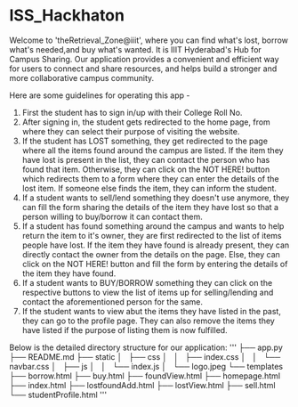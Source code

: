 # ISS_Hackhaton

Welcome to 'theRetrieval_Zone@iiit', where you can find what's lost, borrow what's needed,and buy what's wanted. It is IIIT Hyderabad's Hub for Campus Sharing. 
Our application provides a convenient and efficient way for users to connect and share resources, and helps build a stronger and more collaborative campus community.

Here are some guidelines for operating this app -
1. First the student has to sign in/up with their College Roll No. 
2. After signing in, the student gets redirected to the home page, from where they can select their purpose of visiting the website.
3. If the student has LOST something, they get redirected to the page where all the items found around the campus are listed. If the item they have lost is present in the list, they can contact the person who has found that item. Otherwise, they can click on the NOT HERE! button which redirects them to a form where they can enter the details of the lost item. If someone else finds the item, they can inform the student.
4. If a student wants to sell/lend something they doesn't use anymore, they can fill the form sharing the details of the item they have lost so that a person willing to buy/borrow it can contact them.
5. If a student has found something around the campus and wants to help return the item to it's owner, they are first redirected to the list of items people have lost. If the item they have found is already present, they can directly contact the owner from the details on the page. Else, they can click on the NOT HERE! button and fill the form by entering the details of the item they have found.
6. If a student wants to BUY/BORROW something they can click on the respective buttons to view the list of items up for selling/lending and contact the aforementioned person for the same.
7. If the student wants to view abut the items they have listed in the past, they can go to the profile page. They can also remove the items they have listed if the purpose of listing them is now fulfilled.

Below is the detailed directory structure for our application: 
'''
├── app.py
├── README.md
├── static
│   ├── css
│   │   ├── index.css
│   │   └── navbar.css
│   ├── js
│   │   └── index.js
│   └── logo.jpeg
└── templates
    ├── borrow.html
    ├── buy.html
    ├── foundView.html
    ├── homepage.html
    ├── index.html
    ├── lostfoundAdd.html
    ├── lostView.html
    ├── sell.html
    └── studentProfile.html
    '''
